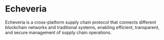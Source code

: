 # Echeveria
Echeveria is a cross-platform supply chain protocol that connects different blockchain networks and traditional systems, enabling efficient, transparent, and secure management of supply chain operations.
